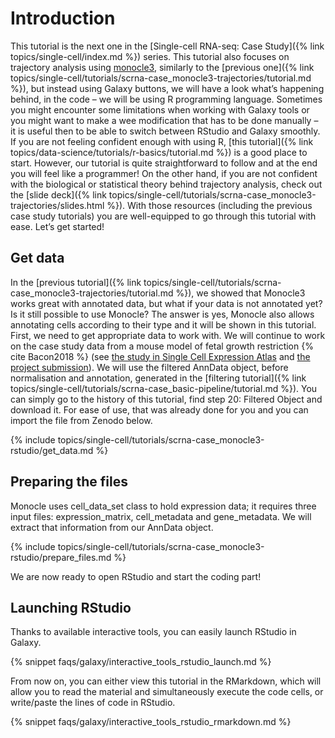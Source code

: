 # Introduction

This tutorial is the next one in the [Single-cell RNA-seq: Case Study]({% link topics/single-cell/index.md %}) series. This tutorial also focuses on trajectory analysis using [monocle3](https://cole-trapnell-lab.github.io/monocle3/), similarly to the [previous one]({% link topics/single-cell/tutorials/scrna-case_monocle3-trajectories/tutorial.md %}), but instead using Galaxy buttons, we will have a look what’s happening behind, in the code – we will be using R programming language. Sometimes you might encounter some limitations when working with Galaxy tools or you might want to make a wee modification that has to be done manually – it is useful then to be able to switch between RStudio and Galaxy smoothly. If you are not feeling confident enough with using R, [this tutorial]({% link topics/data-science/tutorials/r-basics/tutorial.md %}) is a good place to start. However, our tutorial is quite straightforward to follow and at the end you will feel like a programmer! On the other hand, if you are not confident with the biological or statistical theory behind trajectory analysis, check out the [slide deck]({% link topics/single-cell/tutorials/scrna-case_monocle3-trajectories/slides.html %}). With those resources (including the previous case study tutorials) you are well-equipped to go through this tutorial with ease. Let’s get started! 


## Get data
In the [previous tutorial]({% link topics/single-cell/tutorials/scrna-case_monocle3-trajectories/tutorial.md %}), we showed that Monocle3 works great with annotated data, but what if your data is not annotated yet? Is it still possible to use Monocle? The answer is yes, Monocle also allows annotating cells according to their type and it will be shown in this tutorial. First, we need to get appropriate data to work with. We will continue to work on the case study data from a mouse model of fetal growth restriction {% cite Bacon2018 %} (see [the study in Single Cell Expression Atlas](https://www.ebi.ac.uk/gxa/sc/experiments/E-MTAB-6945/results/tsne) and [the project submission](https://www.ebi.ac.uk/arrayexpress/experiments/E-MTAB-6945/)). We will use the filtered AnnData object, before normalisation and annotation, generated in the [filtering tutorial]({% link topics/single-cell/tutorials/scrna-case_basic-pipeline/tutorial.md %}). You can simply go to the history of this tutorial, find step 20: Filtered Object and download it. For ease of use, that was already done for you and you can import the file from Zenodo below. 

{% include topics/single-cell/tutorials/scrna-case_monocle3-rstudio/get_data.md %} 


## Preparing the files
Monocle uses cell_data_set class to hold expression data; it requires three input files: expression_matrix, cell_metadata and gene_metadata. We will extract that information from our AnnData object. 

{% include topics/single-cell/tutorials/scrna-case_monocle3-rstudio/prepare_files.md %} 

We are now ready to open RStudio and start the coding part!  


## Launching RStudio
Thanks to available interactive tools, you can easily launch RStudio in Galaxy. 

{% snippet faqs/galaxy/interactive_tools_rstudio_launch.md %}


From now on, you can either view this tutorial in the RMarkdown, which will allow you to read the material and simultaneously execute the code cells, or write/paste the lines of code in RStudio. 

{% snippet faqs/galaxy/interactive_tools_rstudio_rmarkdown.md %}
